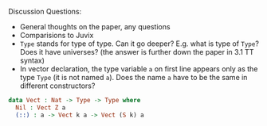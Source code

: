 Discussion Questions:

- General thoughts on the paper, any questions
- Comparisions to Juvix
- `Type` stands for type of type. Can it go deeper? E.g. what is type of `Type`? Does it have universes? (the answer is further down the paper in 3.1 TT syntax)
- In vector declaration, the type variable `a` on first line appears only as the type `Type` (it is not named `a`). Does the name `a` have to be the same in different constructors?
```idris
data Vect : Nat -> Type -> Type where
  Nil : Vect Z a
  (::) : a -> Vect k a -> Vect (S k) a
```
